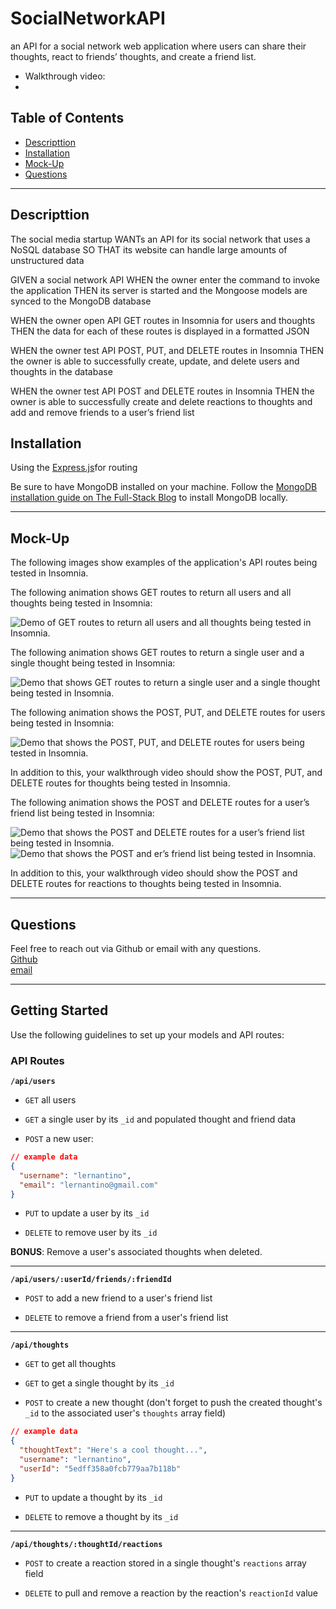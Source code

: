 # SocialNetworkAPI

an API for a social network web application where users can share their thoughts, react to friends’ thoughts, and create a friend list.

- Walkthrough video:
-

## Table of Contents

- [Descripttion](#descripttion)
- [Installation](#installation)
- [Mock-Up](#mock-up)
- [Questions](#questions)

---

## Descripttion

The social media startup WANTs an API for its social network that uses a NoSQL database
SO THAT its website can handle large amounts of unstructured data

GIVEN a social network API
WHEN the owner enter the command to invoke the application
THEN its server is started and the Mongoose models are synced to the MongoDB database

WHEN the owner open API GET routes in Insomnia for users and thoughts
THEN the data for each of these routes is displayed in a formatted JSON

WHEN the owner test API POST, PUT, and DELETE routes in Insomnia
THEN the owner is able to successfully create, update, and delete users and thoughts in the database

WHEN the owner test API POST and DELETE routes in Insomnia
THEN the owner is able to successfully create and delete reactions to thoughts and add and remove friends to a user’s friend list

## Installation

Using the [Express.js](https://www.npmjs.com/package/express)for routing

Be sure to have MongoDB installed on your machine. Follow the [MongoDB installation guide on The Full-Stack Blog](https://coding-boot-camp.github.io/full-stack/mongodb/how-to-install-mongodb) to install MongoDB locally.

---

## Mock-Up

The following images show examples of the application's API routes being tested in Insomnia.

The following animation shows GET routes to return all users and all thoughts being tested in Insomnia:

![Demo of GET routes to return all users and all thoughts being tested in Insomnia.](./Assets/18-nosql-homework-demo-01.gif)

The following animation shows GET routes to return a single user and a single thought being tested in Insomnia:

![Demo that shows GET routes to return a single user and a single thought being tested in Insomnia.](./Assets/18-nosql-homework-demo-02.gif)

The following animation shows the POST, PUT, and DELETE routes for users being tested in Insomnia:

![Demo that shows the POST, PUT, and DELETE routes for users being tested in Insomnia.](./Assets/18-nosql-homework-demo-03.gif)

In addition to this, your walkthrough video should show the POST, PUT, and DELETE routes for thoughts being tested in Insomnia.

The following animation shows the POST and DELETE routes for a user’s friend list being tested in Insomnia:

![Demo that shows the POST and DELETE routes for a user’s friend list being tested in Insomnia.](./Assets/18-nosql-homework-demo-04.gif)
![Demo that shows the POST and er’s friend list being tested in Insomnia.](./Assets/automation.gif)

In addition to this, your walkthrough video should show the POST and DELETE routes for reactions to thoughts being tested in Insomnia.

---

## Questions

Feel free to reach out via Github or email with any questions. <br>
[Github](https://github.com/kayjinyi) <br>
[email](mailto:kayjinyi@gmail.com)

---

## Getting Started

Use the following guidelines to set up your models and API routes:

### API Routes

**`/api/users`**

- `GET` all users

- `GET` a single user by its `_id` and populated thought and friend data

- `POST` a new user:

```json
// example data
{
  "username": "lernantino",
  "email": "lernantino@gmail.com"
}
```

- `PUT` to update a user by its `_id`

- `DELETE` to remove user by its `_id`

**BONUS**: Remove a user's associated thoughts when deleted.

---

**`/api/users/:userId/friends/:friendId`**

- `POST` to add a new friend to a user's friend list

- `DELETE` to remove a friend from a user's friend list

---

**`/api/thoughts`**

- `GET` to get all thoughts

- `GET` to get a single thought by its `_id`

- `POST` to create a new thought (don't forget to push the created thought's `_id` to the associated user's `thoughts` array field)

```json
// example data
{
  "thoughtText": "Here's a cool thought...",
  "username": "lernantino",
  "userId": "5edff358a0fcb779aa7b118b"
}
```

- `PUT` to update a thought by its `_id`

- `DELETE` to remove a thought by its `_id`

---

**`/api/thoughts/:thoughtId/reactions`**

- `POST` to create a reaction stored in a single thought's `reactions` array field

- `DELETE` to pull and remove a reaction by the reaction's `reactionId` value

